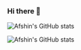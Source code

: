 ### Hi there 👋

![Afshin's GitHub stats](https://github-readme-stats.vercel.app/api?username=AfshinPardeyaghoot&show_icons=true&theme=onedark)


![Afshin's GitHub stats](https://github-readme-stats.vercel.app/api?username=AfshinPardeyaghoot&show_icons=true&bg_color=00000000)

